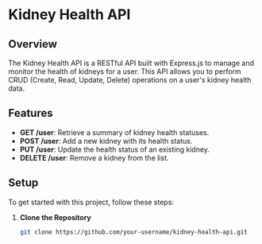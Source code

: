 # Kidney Health API

## Overview

The Kidney Health API is a RESTful API built with Express.js to manage and monitor the health of kidneys for a user. This API allows you to perform CRUD (Create, Read, Update, Delete) operations on a user's kidney health data.

## Features

- **GET /user**: Retrieve a summary of kidney health statuses.
- **POST /user**: Add a new kidney with its health status.
- **PUT /user**: Update the health status of an existing kidney.
- **DELETE /user**: Remove a kidney from the list.

## Setup

To get started with this project, follow these steps:

1. **Clone the Repository**

   ```bash
   git clone https://github.com/your-username/kidney-health-api.git
